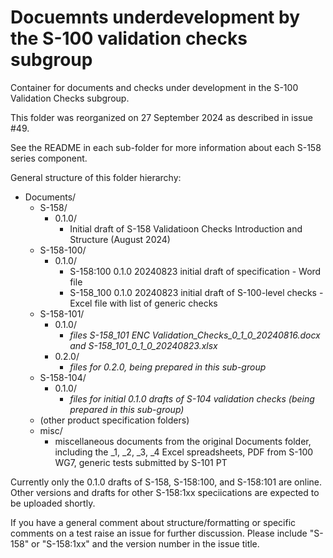 # Docuemnts underdevelopment by the S-100 validation checks subgroup

Container for documents and checks under development in the S-100 Validation Checks subgroup.

This folder was reorganized on 27 September 2024 as described in issue #49.

See the README in each sub-folder for more information about each S-158 series component.

General structure of this folder hierarchy:

* Documents/
  * S-158/
    * 0.1.0/
      * Initial draft of S-158 Validatioon Checks Introduction and Structure (August 2024)
  * S-158-100/
    * 0.1.0/
      * S-158:100 0.1.0 20240823 initial draft of specification - Word file
      * S-158_100 0.1.0 20240823 initial draft of S-100-level checks - Excel file with list of generic checks
  * S-158-101/
    * 0.1.0/
      * _files S-158_101 ENC Validation_Checks_0_1_0_20240816.docx and S-158_101_0_1_0_20240823.xlsx_
    * 0.2.0/
      * _files for 0.2.0, being prepared in this sub-group_
  * S-158-104/
    * 0.1.0/
      * _files for initial 0.1.0 drafts of S-104 validation checks (being prepared in this sub-group)_
  * (other product specification folders)
  * misc/
    * miscellaneous documents from the original Documents folder, including the  _1, _2, _3, _4 Excel spreadsheets, PDF from S-100 WG7, generic tests submitted by S-101 PT

Currently only the 0.1.0 drafts of S-158, S-158:100, and S-158:101 are online. Other versions and drafts for other S-158:1xx speciications are expected to be uploaded shortly.

If you have a general comment about structure/formatting or specific comments on a test raise an issue for further discussion. Please include "S-158" or "S-158:1xx" and the version number in the issue title.
